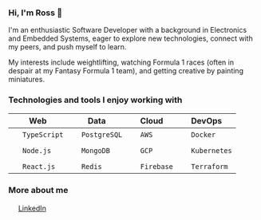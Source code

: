 ### Hi, I'm Ross 👋

I'm an enthusiastic Software Developer with a background in Electronics and Embedded Systems, eager to explore new technologies, connect with my peers, and push myself to learn.

My interests include weightlifting, watching Formula 1 races (often in despair at my Fantasy Formula 1 team), and getting creative by painting miniatures.

### Technologies and tools I enjoy working with

| Web                                                                  | Data                                                                 | Cloud                                                              | DevOps                                                               |
| -------------------------------------------------------------------- | -------------------------------------------------------------------- | ------------------------------------------------------------------ | -------------------------------------------------------------------- |
| <img width="16px" src="https://tinyurl.com/bdhrcs9a" /> `TypeScript` | <img width="16px" src="https://tinyurl.com/y7a4wntc" /> `PostgreSQL` | <img width="16px" src="https://tinyurl.com/3c3xwtva" /> `AWS`      | <img width="16px" src="https://tinyurl.com/52hebhjy" /> `Docker`     |
|                                                                      |                                                                      |                                                                    |                                                                      |
| <img width="16px" src="https://tinyurl.com/48r4d6bv" /> `Node.js`    | <img width="16px" src="https://tinyurl.com/ynn7un62" /> `MongoDB`    | <img width="16px" src="https://tinyurl.com/j5advber" /> `GCP`      | <img width="16px" src="https://tinyurl.com/ycy9ejjf" /> `Kubernetes` |
|                                                                      |                                                                      |                                                                    |                                                                      |
| <img width="16px" src="https://tinyurl.com/mr23e7ww" /> `React.js`   | <img width="16px" src="https://tinyurl.com/ypv2pj9p" /> `Redis`      | <img width="16px" src="https://tinyurl.com/yv7tbjun" /> `Firebase` | <img width="16px" src="https://tinyurl.com/2rkw4r6v" /> `Terraform`  |

### More about me

<img width="16px" src="https://cdn.jsdelivr.net/gh/devicons/devicon/icons/linkedin/linkedin-original.svg" /> [LinkedIn](https://www.linkedin.com/in/rossllewellyn/)
